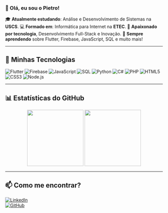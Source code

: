 ### 👋 Olá, eu sou o Pietro!

🎓 **Atualmente estudando**: Análise e Desenvolvimento de Sistemas na **USCS**.
💻 **Formado em**: Informática para Internet na **ETEC**.
🚀 **Apaixonado por tecnologia**, Desenvolvimento Full-Stack e Inovação.
🌱 **Sempre aprendendo** sobre Flutter, Firebase, JavaScript, SQL e muito mais!

---

## 🚀 Minhas Tecnologias

![Flutter](https://img.shields.io/badge/Flutter-02569B?style=for-the-badge&logo=flutter&logoColor=white)
![Firebase](https://img.shields.io/badge/Firebase-FFCA28?style=for-the-badge&logo=firebase&logoColor=black)
![JavaScript](https://img.shields.io/badge/JavaScript-F7DF1E?style=for-the-badge&logo=javascript&logoColor=black)
![SQL](https://img.shields.io/badge/SQL-4479A1?style=for-the-badge&logo=mysql&logoColor=white)
![Python](https://img.shields.io/badge/Python-3776AB?style=for-the-badge&logo=python&logoColor=white)
![C#](https://img.shields.io/badge/C%23-239120?style=for-the-badge&logo=c-sharp&logoColor=white)
![PHP](https://img.shields.io/badge/PHP-777BB4?style=for-the-badge&logo=php&logoColor=white)
![HTML5](https://img.shields.io/badge/HTML5-E34F26?style=for-the-badge&logo=html5&logoColor=white)
![CSS3](https://img.shields.io/badge/CSS3-1572B6?style=for-the-badge&logo=css3&logoColor=white)
![Node.js](https://img.shields.io/badge/Node.js-43853D?style=for-the-badge&logo=node.js&logoColor=white)

---

## 📊 Estatísticas do GitHub

<div align="center">
  <img height="180em" src="https://github-readme-stats.vercel.app/api?username=projetosguerra&show_icons=true&theme=radical&include_all_commits=true&count_private=true"/>
  <img height="180em" src="https://github-readme-stats.vercel.app/api/top-langs/?username=projetosguerra&layout=compact&langs_count=7&theme=radical"/>
</div>

---

## 📫 Como me encontrar?

[![LinkedIn](https://img.shields.io/badge/LinkedIn-0A66C2?style=for-the-badge&logo=linkedin&logoColor=white)](www.linkedin.com/in/pietroguerra)  
[![GitHub](https://img.shields.io/badge/GitHub-181717?style=for-the-badge&logo=github&logoColor=white)](www.github.com/projetosguerra/)
